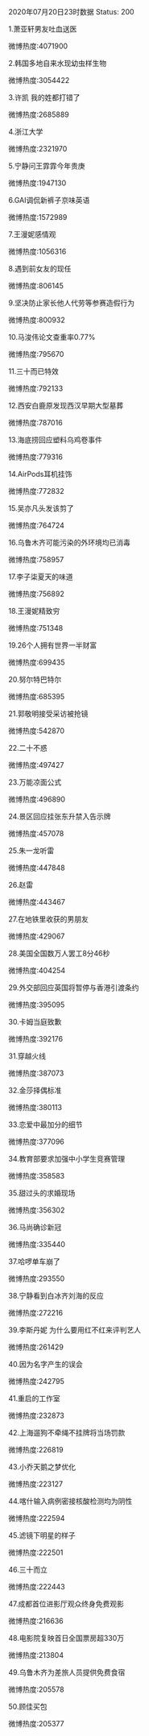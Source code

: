 2020年07月20日23时数据
Status: 200

1.萧亚轩男友吐血送医

微博热度:4071900

2.韩国多地自来水现幼虫样生物

微博热度:3054422

3.许凯 我的姓都打错了

微博热度:2685889

4.浙江大学

微博热度:2321970

5.宁静问王霏霏今年贵庚

微博热度:1947130

6.GAI调侃新裤子京味英语

微博热度:1572989

7.王漫妮感情观

微博热度:1056316

8.遇到前女友的现任

微博热度:806145

9.坚决防止家长他人代劳等参赛造假行为

微博热度:800932

10.马浚伟论文查重率0.77%

微博热度:795670

11.三十而已特效

微博热度:792133

12.西安白鹿原发现西汉早期大型墓葬

微博热度:787016

13.海底捞回应塑料乌鸡卷事件

微博热度:779316

14.AirPods耳机挂饰

微博热度:772832

15.吴亦凡头发该剪了

微博热度:764724

16.乌鲁木齐可能污染的外环境均已消毒

微博热度:758957

17.李子柒夏天的味道

微博热度:756892

18.王漫妮精致穷

微博热度:751348

19.26个人拥有世界一半财富

微博热度:699435

20.努尔特巴特尔

微博热度:685395

21.郭敬明接受采访被抢镜

微博热度:542870

22.二十不惑

微博热度:497427

23.万能凉面公式

微博热度:496890

24.景区回应挂张东升禁入告示牌

微博热度:457078

25.朱一龙听雷

微博热度:447848

26.赵雷

微博热度:443467

27.在地铁里收获的男朋友

微博热度:429067

28.美国全国数万人罢工8分46秒

微博热度:404254

29.外交部回应英国将暂停与香港引渡条约

微博热度:395095

30.卡姆当庭致歉

微博热度:392176

31.穿越火线

微博热度:387073

32.金莎择偶标准

微博热度:380113

33.恋爱中最加分的细节

微博热度:377096

34.教育部要求加强中小学生竞赛管理

微博热度:358583

35.甜过头的求婚现场

微博热度:356302

36.马尚确诊新冠

微博热度:335440

37.哈啰单车崩了

微博热度:293550

38.宁静看到白冰齐刘海的反应

微博热度:272216

39.李斯丹妮 为什么要用红不红来评判艺人

微博热度:261429

40.因为名字产生的误会

微博热度:242795

41.重启的工作室

微博热度:232873

42.上海遛狗不牵绳不挂牌将当场罚款

微博热度:226819

43.小乔天鹅之梦优化

微博热度:223127

44.喀什输入病例密接核酸检测均为阴性

微博热度:222594

45.滤镜下明星的样子

微博热度:222501

46.三十而立

微博热度:222443

47.成都首位进影厅观众终身免费观影

微博热度:216636

48.电影院复映首日全国票房超330万

微博热度:213804

49.乌鲁木齐为差旅人员提供免费食宿

微博热度:205578

50.顾佳买包

微博热度:205377


